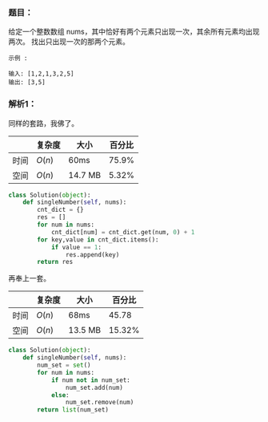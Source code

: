 ### 题目：
给定一个整数数组 nums，其中恰好有两个元素只出现一次，其余所有元素均出现两次。 找出只出现一次的那两个元素。
```
示例 :

输入: [1,2,1,3,2,5]
输出: [3,5]
```

### 解析1：
同样的套路，我佛了。

|  |复杂度|大小|百分比|
|--|--|--|--|
|时间|$O(n)$|60ms|75.9%|
|空间|$O(n)$|14.7 MB|5.32%|


```python
class Solution(object):
    def singleNumber(self, nums):
        cnt_dict = {}
        res = []
        for num in nums:
            cnt_dict[num] = cnt_dict.get(num, 0) + 1
        for key,value in cnt_dict.items():
            if value == 1:
                res.append(key)
        return res
```

再奉上一套。

|  |复杂度|大小|百分比|
|--|--|--|--|
|时间|$O(n)$|68ms|45.78|
|空间|$O(n)$|13.5 MB|15.32%|

```python
class Solution(object):
    def singleNumber(self, nums):
        num_set = set()
        for num in nums:
            if num not in num_set:
                num_set.add(num)
            else:
                num_set.remove(num)
        return list(num_set)
```